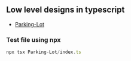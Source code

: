 ## Low level designs in typescript

* [Parking-Lot](Typescript-LLD/Parking-Lot/index.ts)

### Test file using npx 
```js
npx tsx Parking-Lot/index.ts
```
